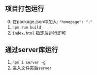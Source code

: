 ## 项目打包运行
0. 在package.json中加入: ```"homepage": "."```
1. ```npm run build```
2. ```index.html``` 指定后运行即可

## 通过server库运行
1. ```npm i server -g```
2. 进入文件夹后```server```
